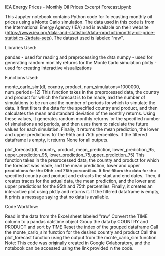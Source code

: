 IEA Energy Prices - Monthly Oil Prices Excerpt Forecast.ipynb

This Jupyter notebook contains Python code for forecasting monthly oil prices using a Monte Carlo simulation. The data used in this code is from the International Energy Agency (IEA) and is available on their website (https://www.iea.org/data-and-statistics/data-product/monthly-oil-price-statistics-2#data-sets). The dataset used is labeled "raw".

Libraries Used:

pandas - used for reading and preprocessing the data
numpy - used for generating random monthly returns for the Monte Carlo simulation
plotly - used for creating interactive visualizations

Functions Used:

monte_carlo_sim(df, country, product, num_simulations=1000000, num_periods=12)
This function takes in the preprocessed data, the country and product for which the forecast is to be made, and the number of simulations to be run and the number of periods for which to simulate the data. It first filters the data for the specified country and product, and then calculates the mean and standard deviation of the monthly returns. Using these values, it generates random monthly returns for the specified number of simulations and periods, and then uses them to calculate the future values for each simulation. Finally, it returns the mean prediction, the lower and upper predictions for the 95th and 75th percentiles. If the filtered dataframe is empty, it returns None for all outputs.

plot_forecast(df, country, product, mean_prediction, lower_prediction_95, upper_prediction_95, lower_prediction_75,upper_prediction_75)
This function takes in the preprocessed data, the country and product for which the forecast was made, and the mean prediction, lower and upper predictions for the 95th and 75th percentiles. It first filters the data for the specified country and product and extracts the start and end dates. Then, it creates traces for the actual data, the mean prediction, and the lower and upper predictions for the 95th and 75th percentiles. Finally, it creates an interactive plot using plotly and returns it. If the filtered dataframe is empty, it prints a message saying that no data is available.

Code Workflow:

Read in the data from the Excel sheet labeled "raw"
Convert the TIME column to a pandas datetime object
Group the data by COUNTRY and PRODUCT and sort by TIME
Reset the index of the grouped dataframe
Call the monte_carlo_sim function for the desired country and product
Call the plot_forecast function using the output from the monte_carlo_sim function
Note: This code was originally created in Google Colaboratory, and the notebook can be accessed using the link provided in the code.
